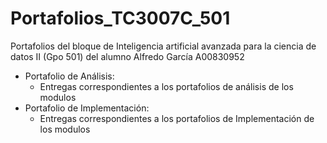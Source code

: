 # Portafolios_TC3007C_501
Portafolios del bloque de Inteligencia artificial avanzada para la ciencia de datos II (Gpo 501) del alumno Alfredo García A00830952

- Portafolio de Análisis:
  * Entregas correspondientes a los portafolios de análisis de los modulos 
- Portafolio de Implementación:
  * Entregas correspondientes a los portafolios de Implementación de los modulos 

